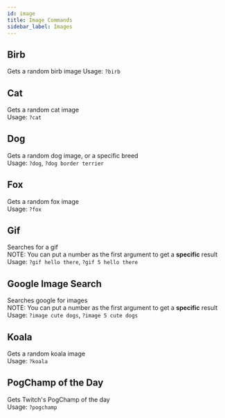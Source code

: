 ```yaml
---
id: image
title: Image Commands
sidebar_label: Images
---
```


## Birb

Gets a random birb image
Usage: `?birb`

## Cat

Gets a random cat image  
Usage: `?cat`

## Dog

Gets a random dog image, or a specific breed  
Usage: `?dog`, `?dog border terrier`

## Fox

Gets a random fox image  
Usage: `?fox`

## Gif

Searches for a gif  
NOTE: You can put a number as the first argument to get a **specific** result  
Usage: `?gif hello there`, `?gif 5 hello there`

## Google Image Search

Searches google for images  
NOTE: You can put a number as the first argument to get a **specific** result  
Usage: `?image cute dogs`, `?image 5 cute dogs`

## Koala

Gets a random koala image  
Usage: `?koala`

## PogChamp of the Day

Gets Twitch's PogChamp of the day  
Usage: `?pogchamp`
